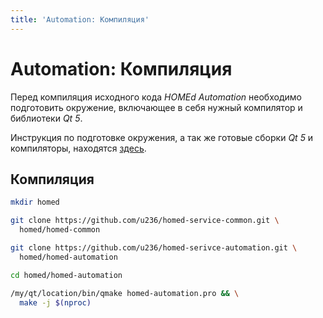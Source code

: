 ```yaml
---
title: 'Automation: Компиляция'
---
```


# Automation: Компиляция

Перед компиляция исходного кода _HOMEd Automation_ необходимо подготовить окружение, включающее в себя нужный компилятор и библиотеки _Qt 5_.

Инструкция по подготовке окружения, а так же готовые сборки _Qt 5_ и компиляторы, находятся [здесь](/common/build/).

## Компиляция

```sh
mkdir homed
```

```sh
git clone https://github.com/u236/homed-service-common.git \
  homed/homed-common
```

```sh
git clone https://github.com/u236/homed-serivce-automation.git \
  homed/homed-automation
```

```sh
cd homed/homed-automation
```

```sh
/my/qt/location/bin/qmake homed-automation.pro && \
  make -j $(nproc)
```

